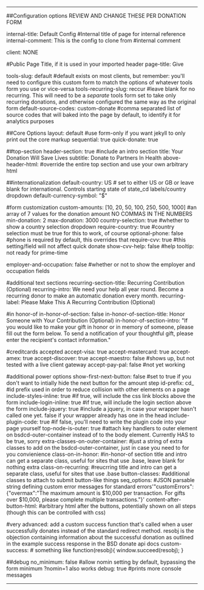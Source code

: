 ---

##Configuration options REVIEW AND CHANGE THESE PER DONATION FORM

internal-title: Default Config #Internal title of page for internal reference
internal-comment: This is the config to clone from #internal comment

client: NONE

#Public Page Title, if it is used in your imported header
page-title: Give

tools-slug: default #default exists on most clients, but remember: you'll need to configure this custom form to match the options of whatever tools form you use or vice-versa
tools-recurring-slug: reccur  #leave blank for no recurring. This will need to be a _separate_ tools form set to take only recurring donations, and otherwise configured the same way as the original form
default-source-codes: custom-donate #comma separated list of source codes that will baked into the page by default, to identify it for analytics purposes

##Core Options
layout: default #use form-only if you want jekyll to only print out the core markup
sequential: true
quick-donate: true

##top-section
header-section: true #include an intro section
title: Your Donation Will Save Lives
subtitle: Donate to Partners In Health
above-header-html: #override the entire top section and use your own arbitrary html

##internationalization
default-country: US # set to either US or GB or leave blank for international. Controls starting state of state_cd labels/country dropdown
default-currency-symbol: "$"

#form customization
custom-amounts: [10, 20, 50, 100, 250, 500, 1000] #an array of 7 values for the donation amount NO COMMAS IN THE NUMBERS
min-donation: 2
max-donation: 3000
country-selection: true #whether to show a country selection dropdown
require-country: true #country selection must be true for this to work, of course
optional-phone: false #phone is required by default, this overrides that
require-cvv: true #this setting/field will not affect quick donate
show-cvv-help: false #help tooltip: not ready for prime-time

employer-and-occupation: false #whether or not to show the employer and occupation fields


#additional text sections
recurring-section-title: Recurring Contribution <span>(Optional)</span>
recurring-intro: We need your help all year round. Become a recurring donor to make an automatic donation every month.
recurring-label: Please Make This A Recurring Contribution <span>(Optional)</span>

#in honor-of
in-honor-of-section: false
in-honor-of-section-title: Honor Someone with Your Contribution <span>(Optional)</span>
in-honor-of-section-intro: "If you would like to make your gift in honor or in memory of someone, please fill out the form below. To send a notification of your thoughtful gift, please enter the recipient's contact information."

#creditcards accepted
accept-visa: true
accept-mastercard: true
accept-amex: true
accept-discover: true
accept-maestro: false #shows up, but not tested with a live client gateway
accept-pay-pal: false  #not yet working

#additional power options
show-first-next-button: false #set to true if you don't want to intially hide the next button for the amount step
id-prefix: cd_ #id prefix used in order to reduce collision with other elements on a page 
include-styles-inline: true #if true, will include the css link blocks above the form
include-login-inline: true #if true, will include the login section above the form
include-jquery: true #include a jquery, in case your wrapper hasn't called one yet. false if your wrapper already has one in the head
include-plugin-code: true #if false, you'll need to write the plugin code into your page yourself
top-node-is-outer: true #attach key handlers to outer element on bsdcd-outer-container instead of to the body element. Currently HAS to be true, sorry
extra-classes-on-outer-container: #just a string of extra classes to add on the bsdcd-outer-container, just in case you need to for you convienience
class-on-in-honor: #in-honor-of section title and intro can get a separate class, useful for sites that use .base, leave blank for nothing extra
class-on-recurring: #reucrring title and intro can get a separate class, useful for sites that use .base
button-classes: #additional classes to attach to submit button-like things
seq_options: #JSON parsable string defining custom error messages for standard errors'"customErrors":{"overmax":"The maximum amount is $10,000 per transaction. For gifts over $10,000, please complete multiple transactions."}'
content-after-button-html: #arbitrary html after the buttons, potentially shown on all steps (though this can be controlled with css)


#very advanced: add a custom success function that's called when a user successfully donates instead of the standard redirect method. resobj is the objection containing information about the successful donation as outlined in the example success response in the BSD donate api docs
custom-success: # something like function(resobj){ window.succeed(resobj); }


##debug
no_minimum: false #allow nomin setting by default, bypassing the form minimum ?nomin=1 also works
debug: true #prints more console messages

---